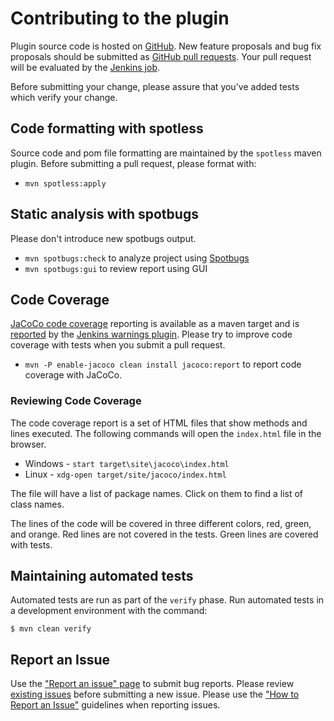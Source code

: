 # Contributing to the plugin

Plugin source code is hosted on [GitHub](https://github.com/jenkinsci/docker-java-api-plugin).
New feature proposals and bug fix proposals should be submitted as
[GitHub pull requests](https://help.github.com/articles/creating-a-pull-request).
Your pull request will be evaluated by the [Jenkins job](https://ci.jenkins.io/job/Plugins/job/docker-java-api-plugin/).

Before submitting your change, please assure that you've added tests which verify your change.

## Code formatting with spotless

Source code and pom file formatting are maintained by the `spotless` maven plugin.
Before submitting a pull request, please format with:

* `mvn spotless:apply`

## Static analysis with spotbugs

Please don't introduce new spotbugs output.

* `mvn spotbugs:check` to analyze project using [Spotbugs](https://spotbugs.github.io)
* `mvn spotbugs:gui` to review report using GUI

## Code Coverage

[JaCoCo code coverage](https://www.jacoco.org/jacoco/) reporting is available as a maven target and is [reported](https://ci.jenkins.io/job/Plugins/job/docker-java-api-plugin/) by the [Jenkins warnings plugin](https://plugins.jenkins.io/warnings-ng/).
Please try to improve code coverage with tests when you submit a pull request.

* `mvn -P enable-jacoco clean install jacoco:report` to report code coverage with JaCoCo.

### Reviewing Code Coverage

The code coverage report is a set of HTML files that show methods and lines executed.
The following commands will open the `index.html` file in the browser.

* Windows - `start target\site\jacoco\index.html`
* Linux - `xdg-open target/site/jacoco/index.html`

The file will have a list of package names.
Click on them to find a list of class names.

The lines of the code will be covered in three different colors, red, green, and orange.
Red lines are not covered in the tests.
Green lines are covered with tests.

## Maintaining automated tests

Automated tests are run as part of the `verify` phase.
Run automated tests in a development environment with the command:

```
$ mvn clean verify
```

## Report an Issue

Use the ["Report an issue" page](https://www.jenkins.io/participate/report-issue/redirect/#23136) to submit bug reports.
Please review [existing issues](https://issues.jenkins.io/issues/?jql=resolution%20is%20EMPTY%20and%20component%3D23136) before submitting a new issue.
Please use the ["How to Report an Issue"](https://www.jenkins.io/participate/report-issue/) guidelines when reporting issues.
